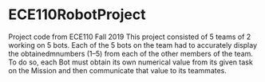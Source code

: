 # ECE110RobotProject
Project code from ECE110
Fall 2019
This project consisted of 5 teams of 2 working on 5 bots. Each of the 5 bots on the team had to accurately display the obtainedmnumbers (1–5) from each of the other members of the team. To do so, each Bot must obtain its own numerical value from its given task on the Mission and then communicate that value to its teammates.
